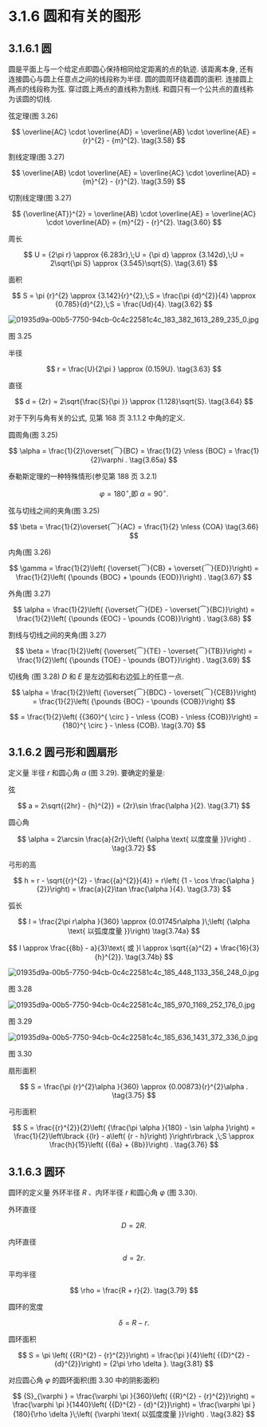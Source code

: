 # 3.1.6 圆和有关的图形

## 3.1.6.1 圆

圆是平面上与一个给定点即圆心保持相同给定距离的点的轨迹. 该距离本身, 还有连接圆心与圆上任意点之间的线段称为半径. 圆的圆周环绕着圆的面积. 连接圆上两点的线段称为弦. 穿过圆上两点的直线称为割线. 和圆只有一个公共点的直线称为该圆的切线.

弦定理(图 3.26)

$$
\overline{AC} \cdot  \overline{AD} = \overline{AB} \cdot  \overline{AE} = {r}^{2} - {m}^{2}. \tag{3.58}
$$

割线定理(图 3.27)

$$
\overline{AB} \cdot  \overline{AE} = \overline{AC} \cdot  \overline{AD} = {m}^{2} - {r}^{2}. \tag{3.59}
$$

切割线定理(图 3.27)

$$
{\overline{AT}}^{2} = \overline{AB} \cdot  \overline{AE} = \overline{AC} \cdot  \overline{AD} = {m}^{2} - {r}^{2}. \tag{3.60}
$$

周长

$$
U = {2\pi r} \approx  {6.283r},\;U = {\pi d} \approx  {3.142d},\;U = 2\sqrt{\pi S} \approx  {3.545}\sqrt{S}. \tag{3.61}
$$

面积

$$
S = \pi {r}^{2} \approx  {3.142}{r}^{2},\;S = \frac{\pi {d}^{2}}{4} \approx  {0.785}{d}^{2},\;S = \frac{Ud}{4}. \tag{3.62}
$$

![01935d9a-00b5-7750-94cb-0c4c22581c4c_183_382_1613_289_235_0.jpg](/images/01935d9a-00b5-7750-94cb-0c4c22581c4c_183_382_1613_289_235_0.jpg)

图 3.25

半径

$$
r = \frac{U}{2\pi } \approx  {0.159U}. \tag{3.63}
$$

直径

$$
d = {2r} = 2\sqrt{\frac{S}{\pi }} \approx  {1.128}\sqrt{S}. \tag{3.64}
$$

对于下列与角有关的公式, 见第 168 页 3.1.1.2 中角的定义.

圆周角(图 3.25)

$$
\alpha  = \frac{1}{2}\overset{⏜}{BC} = \frac{1}{2} \nless  {BOC} = \frac{1}{2}\varphi . \tag{3.65a}
$$

泰勒斯定理的一种特殊情形(参见第 188 页 3.2.1)

$$
\varphi  = {180}^{ \circ  }\text{,即 }\alpha  = {90}^{ \circ  }\text{. } \tag{3.65b}
$$

弦与切线之间的夹角(图 3.25)

$$
\beta  = \frac{1}{2}\overset{⏜}{AC} = \frac{1}{2} \nless  {COA} \tag{3.66}
$$

内角(图 3.26)

$$
\gamma  = \frac{1}{2}\left( {\overset{⏜}{CB} + \overset{⏜}{ED}}\right)  = \frac{1}{2}\left( {\pounds {BOC} + \pounds {EOD}}\right) . \tag{3.67}
$$

外角(图 3.27)

$$
\alpha  = \frac{1}{2}\left( {\overset{⏜}{DE} - \overset{⏜}{BC}}\right)  = \frac{1}{2}\left( {\pounds {EOC} - \pounds {COB}}\right) . \tag{3.68}
$$

割线与切线之间的夹角(图 3.27)

$$
\beta  = \frac{1}{2}\left( {\overset{⏜}{TE} - \overset{⏜}{TB}}\right)  = \frac{1}{2}\left( {\pounds {TOE} - \pounds {BOT}}\right) . \tag{3.69}
$$

切线角 (图 3.28) $D$ 和 $E$ 是左边弧和右边弧上的任意一点.

$$
\alpha  = \frac{1}{2}\left( {\overset{⏜}{BDC} - \overset{⏜}{CEB}}\right)  = \frac{1}{2}\left( {\pounds {BOC} - \pounds {COB}}\right)
$$

$$
= \frac{1}{2}\left( {{360}^{ \circ  } -  \nless  {COB} -  \nless  {COB}}\right)  = {180}^{ \circ  } -  \nless  {COB}. \tag{3.70}
$$

## 3.1.6.2 圆弓形和圆扇形

定义量 半径 $r$ 和圆心角 $\alpha$ (图 3.29). 要确定的量是:

弦

$$
a = 2\sqrt{{2hr} - {h}^{2}} = {2r}\sin \frac{\alpha }{2}. \tag{3.71}
$$

圆心角

$$
\alpha  = 2\arcsin \frac{a}{2r}\;\left( {\alpha \text{ 以度度量 }}\right) . \tag{3.72}
$$

弓形的高

$$
h = r - \sqrt{{r}^{2} - \frac{{a}^{2}}{4}} = r\left( {1 - \cos \frac{\alpha }{2}}\right)  = \frac{a}{2}\tan \frac{\alpha }{4}. \tag{3.73}
$$

弧长

$$
l = \frac{2\pi r\alpha }{360} \approx  {0.01745r\alpha }\;\left( {\alpha \text{ 以弧度度量 }}\right)  \tag{3.74a}
$$

$$
l \approx  \frac{{8b} - a}{3}\text{ 或 }l \approx  \sqrt{{a}^{2} + \frac{16}{3}{h}^{2}}. \tag{3.74b}
$$

![01935d9a-00b5-7750-94cb-0c4c22581c4c_185_448_1133_356_248_0.jpg](/images/01935d9a-00b5-7750-94cb-0c4c22581c4c_185_448_1133_356_248_0.jpg)

图 3.28

![01935d9a-00b5-7750-94cb-0c4c22581c4c_185_970_1169_252_176_0.jpg](/images/01935d9a-00b5-7750-94cb-0c4c22581c4c_185_970_1169_252_176_0.jpg)

图 3.29

![01935d9a-00b5-7750-94cb-0c4c22581c4c_185_636_1431_372_336_0.jpg](/images/01935d9a-00b5-7750-94cb-0c4c22581c4c_185_636_1431_372_336_0.jpg)

图 3.30

扇形面积

$$
S = \frac{\pi {r}^{2}\alpha }{360} \approx  {0.00873}{r}^{2}\alpha . \tag{3.75}
$$

弓形面积

$$
S = \frac{{r}^{2}}{2}\left( {\frac{\pi \alpha }{180} - \sin \alpha }\right)  = \frac{1}{2}\left\lbrack  {{lr} - a\left( {r - h}\right) }\right\rbrack  ,\;S \approx  \frac{h}{15}\left( {{6a} + {8b}}\right) . \tag{3.76}
$$

## 3.1.6.3 圆环

圆环的定义量 外环半径 $R$ 、内环半径 $r$ 和圆心角 $\varphi$ (图 3.30).

外环直径

$$
D = {2R}\text{.} \tag{3.77}
$$

内环直径

$$
d = {2r}\text{.} \tag{3.78}
$$

平均半径

$$
\rho  = \frac{R + r}{2}. \tag{3.79}
$$

圆环的宽度

$$
\delta  = R - r. \tag{3.80}
$$

圆环面积

$$
S = \pi \left( {{R}^{2} - {r}^{2}}\right)  = \frac{\pi }{4}\left( {{D}^{2} - {d}^{2}}\right)  = {2\pi \rho \delta }. \tag{3.81}
$$

对应圆心角 $\varphi$ 的圆环面积(图 3.30 中的阴影面积)

$$
{S}_{\varphi } = \frac{\varphi \pi }{360}\left( {{R}^{2} - {r}^{2}}\right)  = \frac{\varphi \pi }{1440}\left( {{D}^{2} - {d}^{2}}\right)  = \frac{\varphi \pi }{180}{\rho \delta }\;\left( {\varphi \text{ 以弧度度量 }}\right) . \tag{3.82}
$$

